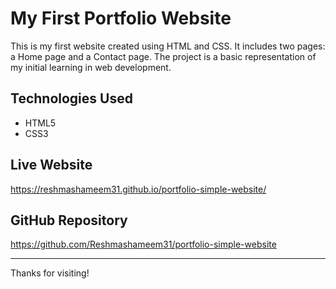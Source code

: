 # My First Portfolio Website

This is my first website created using HTML and CSS. It includes two pages: a Home page and a Contact page. The project is a basic representation of my initial learning in web development.

## Technologies Used

- HTML5  
- CSS3

## Live Website
https://reshmashameem31.github.io/portfolio-simple-website/



## GitHub Repository
https://github.com/Reshmashameem31/portfolio-simple-website


---

Thanks for visiting!
